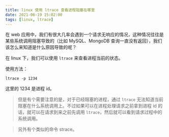 ```yaml
---
title: linux 使用 ltrace 查看进程阻塞在哪里
date: 2021-06-19 15:02:00
tags: [linux, ltrace]
---
```


在 web 应用中，我们有很大几率会遇到一个请求无响应的情况，这种情况往往是某些系统调用阻塞导致的（比如 MySQL、MongoDB 查询一直没有返回），我们该怎么来知道是什么原因导致的呢？

在 linux 下，我们可以使用 `ltrace` 来查看进程当前的状态。

使用方法：

```shell script
ltrace -p 1234
```

这里的 1234 是进程 id。

> 但是有个需要注意的是，对于已经阻塞的进程，通过 `ltrace` 无法知道当前阻塞在什么系统调用上。不过如果可以在进程处理请求之前拿到进程 id 的话，就可以在请求到来之前先调用 `ltrace`，然后就可以看到请求过程中的系统调用。

> 另外有个类似的命令 strace。
